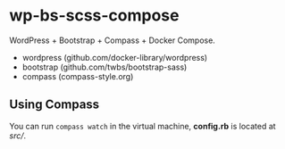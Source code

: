 # wp-bs-scss-compose

WordPress + Bootstrap + Compass + Docker Compose.

- wordpress (github.com/docker-library/wordpress)
- bootstrap (github.com/twbs/bootstrap-sass)
- compass (compass-style.org)

## Using Compass

You can run `compass watch` in the virtual machine, **config.rb** is located at _src/_.
